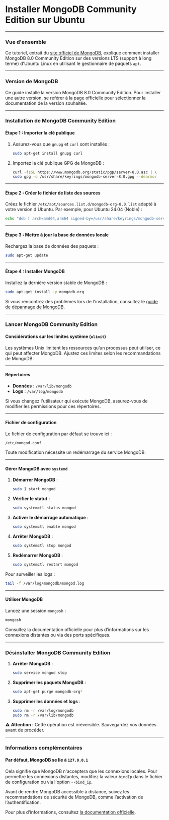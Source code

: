 # Installer MongoDB Community Edition sur Ubuntu

---

### Vue d'ensemble
Ce tutoriel, extrait du [site officiel de MongoDB](https://www.mongodb.com/docs/manual/tutorial/install-mongodb-on-ubuntu/), explique comment installer MongoDB 8.0 Community Edition sur des versions LTS (support à long terme) d'Ubuntu Linux en utilisant le gestionnaire de paquets `apt`.

---

### Version de MongoDB
Ce guide installe la version MongoDB 8.0 Community Edition. Pour installer une autre version, se reférer à la page officielle pour sélectionner la documentation de la version souhaitée.

---

### Installation de MongoDB Community Edition

#### Étape 1 : Importer la clé publique
1. Assurez-vous que `gnupg` et `curl` sont installés :
   ```bash
   sudo apt-get install gnupg curl
   ```

2. Importez la clé publique GPG de MongoDB :
   ```bash
   curl -fsSL https://www.mongodb.org/static/pgp/server-8.0.asc | \
   sudo gpg -o /usr/share/keyrings/mongodb-server-8.0.gpg --dearmor
   ```

---

#### Étape 2 : Créer le fichier de liste des sources
Créez le fichier `/etc/apt/sources.list.d/mongodb-org-8.0.list` adapté à votre version d'Ubuntu. Par exemple, pour Ubuntu 24.04 (Noble) :
```bash
echo "deb [ arch=amd64,arm64 signed-by=/usr/share/keyrings/mongodb-server-8.0.gpg ] https://repo.mongodb.org/apt/ubuntu noble/mongodb-org/8.0 multiverse" | sudo tee /etc/apt/sources.list.d/mongodb-org-8.0.list
```

---

#### Étape 3 : Mettre à jour la base de données locale
Rechargez la base de données des paquets :
```bash
sudo apt-get update
```

---

#### Étape 4 : Installer MongoDB
Installez la dernière version stable de MongoDB :
```bash
sudo apt-get install -y mongodb-org
```

Si vous rencontrez des problèmes lors de l'installation, consultez le [guide de dépannage de MongoDB](https://www.mongodb.com/docs/manual/reference/installation-ubuntu-community-troubleshooting/#std-label-install-ubuntu-troubleshooting).

---

### Lancer MongoDB Community Edition

#### Considérations sur les limites système (`ulimit`)
Les systèmes Unix limitent les ressources qu’un processus peut utiliser, ce qui peut affecter MongoDB. Ajustez ces limites selon les recommandations de MongoDB.

---

#### Répertoires
- **Données** : `/var/lib/mongodb`
- **Logs** : `/var/log/mongodb`

Si vous changez l'utilisateur qui exécute MongoDB, assurez-vous de modifier les permissions pour ces répertoires.

---

#### Fichier de configuration
Le fichier de configuration par défaut se trouve ici :
```plaintext
/etc/mongod.conf
```
Toute modification nécessite un redémarrage du service MongoDB.

---

#### Gérer MongoDB avec `systemd`
1. **Démarrer MongoDB** :
   ```bash
   sudo ] start mongod
   ```

2. **Vérifier le statut** :
   ```bash
   sudo systemctl status mongod
   ```

3. **Activer le démarrage automatique** :
   ```bash
   sudo systemctl enable mongod
   ```

4. **Arrêter MongoDB** :
   ```bash
   sudo systemctl stop mongod
   ```

5. **Redémarrer MongoDB** :
   ```bash
   sudo systemctl restart mongod
   ```

Pour surveiller les logs :
```bash
tail -f /var/log/mongodb/mongod.log
```

---

#### Utiliser MongoDB
Lancez une session `mongosh` :
```bash
mongosh
```
Consultez la documentation officielle pour plus d’informations sur les connexions distantes ou via des ports spécifiques.

---

### Désinstaller MongoDB Community Edition

1. **Arrêter MongoDB** :
   ```bash
   sudo service mongod stop
   ```

2. **Supprimer les paquets MongoDB** :
   ```bash
   sudo apt-get purge mongodb-org*
   ```

3. **Supprimer les données et logs** :
   ```bash
   sudo rm -r /var/log/mongodb
   sudo rm -r /var/lib/mongodb
   ```

⚠️ **Attention** : Cette opération est irréversible. Sauvegardez vos données avant de procéder.

---

### Informations complémentaires

#### Par défaut, MongoDB se lie à `127.0.0.1`
Cela signifie que MongoDB n'acceptera que les connexions locales. Pour permettre les connexions distantes, modifiez la valeur `bindIp` dans le fichier de configuration ou via l'option `--bind_ip`.

Avant de rendre MongoDB accessible à distance, suivez les recommandations de sécurité de MongoDB, comme l’activation de l’authentification.

Pour plus d’informations, consultez [la documentation officielle](https://www.mongodb.com/docs/manual/tutorial/install-mongodb-on-ubuntu/).

